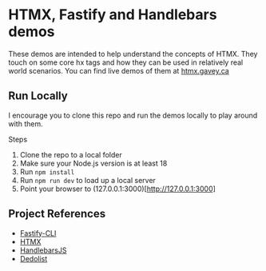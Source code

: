 # HTMX, Fastify and Handlebars demos

These demos are intended to help understand the concepts of HTMX.  They touch on some core hx tags and how they can be used in relatively real world scenarios.
You can find live demos of them at [htmx.gavey.ca](https://htmx.gavey.ca)

## Run Locally

I encourage you to clone this repo and run the demos locally to play around with them. 

Steps

1. Clone the repo to a local folder
2. Make sure your Node.js version is at least 18
3. Run `npm install`
4. Run `npm run dev` to load up a local server
5. Point your browser to (127.0.0.1:3000)[http://127.0.0.1:3000]


## Project References
- [Fastify-CLI](https://www.npmjs.com/package/fastify-cli)
- [HTMX](https://htmx.org/)
- [HandlebarsJS](https://handlebarsjs.com/)
- [Dedolist](https://dedolist.com)

